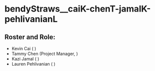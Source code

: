 # bendyStraws__caiK-chenT-jamalK-pehlivanianL
## Roster and Role:
- Kevin Cai ( )
- Tammy Chen (Project Manager, )
- Kazi Jamal ( )
- Lauren Pehlivanian ( )
